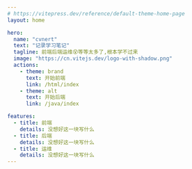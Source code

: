 ```yaml
---
# https://vitepress.dev/reference/default-theme-home-page
layout: home

hero:
  name: "cvnert"
  text: "记录学习笔记"
  tagline: 前端后端运维😵等等太多了,根本学不过来
  image: "https://cn.vitejs.dev/logo-with-shadow.png"
  actions:
    - theme: brand
      text: 开始前端
      link: /html/index
    - theme: alt
      text: 开始后端
      link: /java/index

features:
  - title: 前端
    details: 没想好这一块写什么
  - title: 后端
    details: 没想好这一块写什么
  - title: 运维
    details: 没想好这一块写什么
---
```


<script setup>
import {
  VPTeamPage,
  VPTeamPageTitle,
  VPTeamMembers
} from 'vitepress/theme'

const members = [
  {
    avatar: 'https://cvnert.oss-cn-beijing.aliyuncs.com/niu.jpg',
    name: 'Huan Niu',
    title: '首席前端开发工程师,资深程序员',
    links: [
      { icon: 'github', link: '' },
      { icon: 'twitter', link: '' }
    ]
  },
   {
    avatar: 'https://cvnert.oss-cn-beijing.aliyuncs.com/ling.jpg',
    name: 'Ling Wang',
    title: '高级前端开发工程师,资深大厂程序员',
    links: [
      { icon: 'github', link: '' },
      { icon: 'twitter', link: '' }
    ]
  },
   {
    avatar: 'https://cvnert.oss-cn-beijing.aliyuncs.com/ming.jpg',
    name: 'Ming Zhang',
    title: '前端开发专家,资深程序员,团队首席架构师',
    links: [
      { icon: 'github', link: '' },
      { icon: 'twitter', link: '' }
    ]
  },
]
</script>

<VPTeamPage>
  <VPTeamPageTitle>
    <template #title>
      我们的团队
    </template>
    <template #lead>
我们团队的文化是鼓励创造力和创新的。我们鼓励大家展示自己的想法和独特的观点，相信每个人都有能力为团队带来新的灵感和突破。我们相信通过不断探索和尝试，我们能够突破传统的框架，创造出令人惊叹的成果。
    </template>
  </VPTeamPageTitle>
  <VPTeamMembers
    :members="members"
  />
</VPTeamPage>
